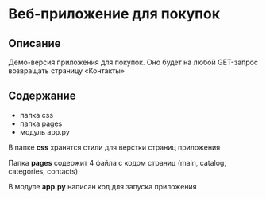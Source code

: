 # Веб-приложение для покупок

## Описание

Демо-версия приложения для покупок. Оно будет на любой GET-запрос возвращать страницу «Контакты»

## Содержание

* папка css
* папка pages
* модуль app.py

В папке **css** хранятся стили для верстки страниц приложения

Папка **pages** содержит 4 файла с кодом страниц (main, catalog, categories, contacts)

В модуле **app.py** написан код для запуска приложения